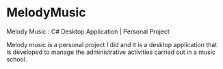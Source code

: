 # MelodyMusic

Melody Music : C# Desktop Application | Personal Project

Melody music is a personal project I did and it is a desktop application that is developed to manage the administrative activities carried out in a music school.
